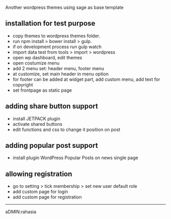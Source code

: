 Another wordpress themes using sage as base template

## installation for test purpose
* copy themes to wordpress themes folder.
* run npm install > bower install > gulp.
* if on development process run gulp watch
* import data test from tools > import > wordpress
* open wp dashboard, edit themes
* open costumize menu
* add 2 menu set: header menu, footer menu
* at customize, set main header in menu option
* for footer can be added at widget part, add custom menu, add text for copyright
* set frontpage as static page

## adding share button support
* install JETPACK plugin
* activate shared buttons
* edit functions and css to change it position on post

## adding popular post support
* install plugin WordPress Popular Posts on news single page

## allowing registration
* go to setting > tick membership > set new user default role
* add custom page for login
* add custom page for registration


--------
aDMIN:rahasia
